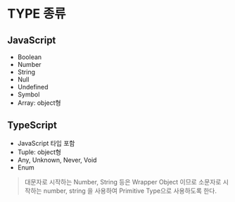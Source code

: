 # TYPE 종류

## JavaScript

- Boolean
- Number
- String
- Null
- Undefined
- Symbol
- Array: object형

## TypeScript

- JavaScript 타입 포함
- Tuple: object형
- Any, Unknown, Never, Void
- Enum

> 대문자로 시작하는 Number, String 등은 Wrapper Object 이므로 소문자로 시작하는 number, string 을 사용하여 Primitive Type으로 사용하도록 한다.
